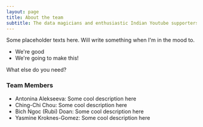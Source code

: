 ```yaml
---
layout: page
title: About the team
subtitle: The data magicians and enthusiastic Indian Youtube supporters
---
```


Some placeholder texts here. Will write something when I'm in the mood to.

- We're good
- We're going to make this!

What else do you need?

### Team Members
- Antonina Alekseeva: Some cool description here
- Ching-Chi Chou: Some cool description here
- Bich Ngoc (Rubi) Doan: Some cool description here
- Yasmine Kroknes-Gomez: Some cool description here

